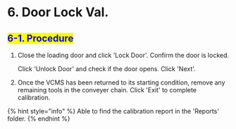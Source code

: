# 6. Door Lock Val.

## <mark style="color:blue;">6-1. Procedure</mark>

1.  Close the loading door and click 'Lock Door'. Confirm the door is locked.

    Click 'Unlock Door' and check if the door opens. Click 'Next'.
2. Once the VCMS has been returned to its starting condition, remove any remaining tools in the conveyer chain. Click 'Exit' to complete calibration.

{% hint style="info" %}
Able to find the calibration report in the 'Reports' folder.
{% endhint %}
